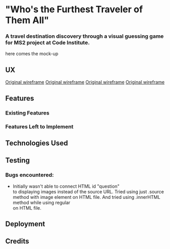 # "Who's the Furthest Traveler of Them All"
### A travel destination discovery through a visual guessing game for MS2 project at Code Institute.

here comes the mock-up


## UX

[Original wireframe](https://raw.githubusercontent.com/Kadrilaanes/Who-s-the-furthest-traveler-of-them-all-/master/assets/images/wireframes/1.jpg)
[Original wireframe](https://raw.githubusercontent.com/Kadrilaanes/Who-s-the-furthest-traveler-of-them-all-/master/assets/images/wireframes/2.jpg)
[Original wireframe](https://raw.githubusercontent.com/Kadrilaanes/Who-s-the-furthest-traveler-of-them-all-/master/assets/images/wireframes/3.jpg)
[Original wireframe](https://raw.githubusercontent.com/Kadrilaanes/Who-s-the-furthest-traveler-of-them-all-/master/assets/images/wireframes/4.jpg)

## Features

### Existing Features

### Features Left to Implement

## Technologies Used

## Testing

### Bugs encountered: 

* Initially wasn't able to connect HTML id "question" <div> to displaying images instead of the source URL. Tried using just .source method with image element on HTML file. And tried using .innerHTML method while using regular <div> on HTML file. 

## Deployment

## Credits
